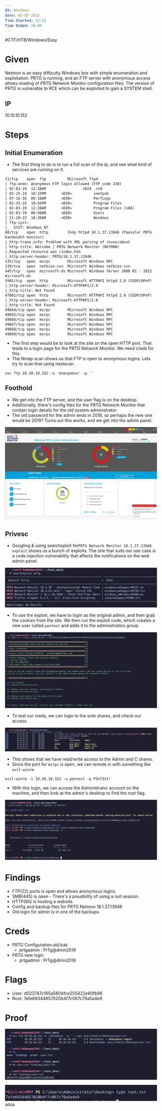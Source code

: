 ```yaml
---
OS: Windows
date: 02-07-2025
Time Started: 12:23
Time Ended: 16:00
---
```


#CTF/HTB/Windows/Easy

# Given

Netmon is an easy difficulty Windows box with simple enumeration and exploitation. PRTG is running, and an FTP server with anonymous access allows reading of PRTG Network Monitor configuration files. The version of PRTG is vulnerable to RCE which can be exploited to gain a SYSTEM shell.

## IP

10.10.10.152

# Steps

## Initial Enumeration

- The first thing to do is to run a full scan of the ip, and see what kind of services are running on it.

```shell fold title:"open ports"
21/tcp    open  ftp          Microsoft ftpd
| ftp-anon: Anonymous FTP login allowed (FTP code 230)
| 02-03-19  12:18AM                 1024 .rnd
| 02-25-19  10:15PM       <DIR>          inetpub
| 07-16-16  09:18AM       <DIR>          PerfLogs
| 02-25-19  10:56PM       <DIR>          Program Files
| 02-03-19  12:28AM       <DIR>          Program Files (x86)
| 02-03-19  08:08AM       <DIR>          Users
|_11-10-23  10:20AM       <DIR>          Windows
| ftp-syst:
|_  SYST: Windows_NT
80/tcp    open  http         Indy httpd 18.1.37.13946 (Paessler PRTG bandwidth monitor)
|_http-trane-info: Problem with XML parsing of /evox/about
| http-title: Welcome | PRTG Network Monitor (NETMON)
|_Requested resource was /index.htm
|_http-server-header: PRTG/18.1.37.13946
135/tcp   open  msrpc        Microsoft Windows RPC
139/tcp   open  netbios-ssn  Microsoft Windows netbios-ssn
445/tcp   open  microsoft-ds Microsoft Windows Server 2008 R2 - 2012 microsoft-ds
5985/tcp  open  http         Microsoft HTTPAPI httpd 2.0 (SSDP/UPnP)
|_http-server-header: Microsoft-HTTPAPI/2.0
|_http-title: Not Found
47001/tcp open  http         Microsoft HTTPAPI httpd 2.0 (SSDP/UPnP)
|_http-server-header: Microsoft-HTTPAPI/2.0
|_http-title: Not Found
49664/tcp open  msrpc        Microsoft Windows RPC
49665/tcp open  msrpc        Microsoft Windows RPC
49666/tcp open  msrpc        Microsoft Windows RPC
49667/tcp open  msrpc        Microsoft Windows RPC
49668/tcp open  msrpc        Microsoft Windows RPC
49669/tcp open  msrpc        Microsoft Windows RPC
```

- The first step would be to look at the site on the open HTTP port. That leads to a login page for the PRTG Network Monitor. We need creds for this.
- The Nmap scan shows us that FTP is open to anonymous logins. Lets try to scan that using nextscan.

```shell title:"Next Scan" fold:true
nxc ftp 10.10.10.152 -u 'anonymous' -p ''
```

## Foothold

- We get into the FTP server, and the user flag is on the desktop.
- Additionally, there's config files for the PRTG Network Monitor that contain login details for the old system administrator.
- The old password for the admin ends in 2018, so perhaps the new one would be 2019? Turns out this works, and we get into the admin panel.
  
![](../../Assets/dashboard.png)

## Privesc

- Googling & using searchsploit for`PRTG Network Monitor 18.1.37.13946 exploit` shows us a bunch of exploits. The one that suits our use case is a code injection vulnerability that affects the notifications on the web admin panel.

![](../../Assets/searchsploit.png)

- To use the exploit, we have to login as the original admin, and then grab the cookies from the site. We then run the exploit code, which creates a new user called `pentest` and adds it to the administrators group.

![](../../Assets/privesx_exploit.png)

- To test our creds, we can login to the smb shares, and check our access.

![](../../Assets/privesc_exploit_smb.png)

- This shows that we have read/write access to the Admin and C shares.
- Since the port for `msrpc` is open, we can remote in with something like `evil-winrm`

```shell title:"evil winrm"
evil-winrm -i 10.10.10.152 -u pentest -p P3nT3st!
```

- With this login, we can access the Administrator account on the machine, and then look at the admin's desktop to find the root flag.

![](../../Assets/root_rpc.png)

# Findings

- FTP(22) ports is open and allows anonymous logins
- SMB(445) is open - There's a possibility of using a null session.
- HTTP(80) is hosting a website.
- Config and backup files for PRTG Netmon 18.1.37.13946
- Old login for admin is in one of the backups.

# Creds

- PRTG Configuration.old.bak
	- prtgadmin : PrTg@dmin2018
-  PRTG new login
	- prtgadmin : PrTg@dmin2019

# Flags

- User: d023747c165a5804fce255422e80fb96
- Root: 7efe69344857020b4f7c067c79a5a4e9

# Proof

![](../../Assets/User_flag%201.png)

![](../../Assets/root_flag%201.png)
adsa